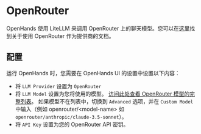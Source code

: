 # OpenRouter

OpenHands 使用 LiteLLM 来调用 OpenRouter 上的聊天模型。您可以在[这里](https://docs.litellm.ai/docs/providers/openrouter)找到关于使用 OpenRouter 作为提供商的文档。

## 配置

运行 OpenHands 时，您需要在 OpenHands UI 的设置中设置以下内容：
* 将 `LLM Provider` 设置为 `OpenRouter`
* 将 `LLM Model` 设置为您将使用的模型。
[访问此处查看 OpenRouter 模型的完整列表](https://openrouter.ai/models)。
如果模型不在列表中，切换到 `Advanced` 选项，并在 `Custom Model` 中输入（例如 openrouter/&lt;model-name&gt; 如 `openrouter/anthropic/claude-3.5-sonnet`）。
* 将 `API Key` 设置为您的 OpenRouter API 密钥。